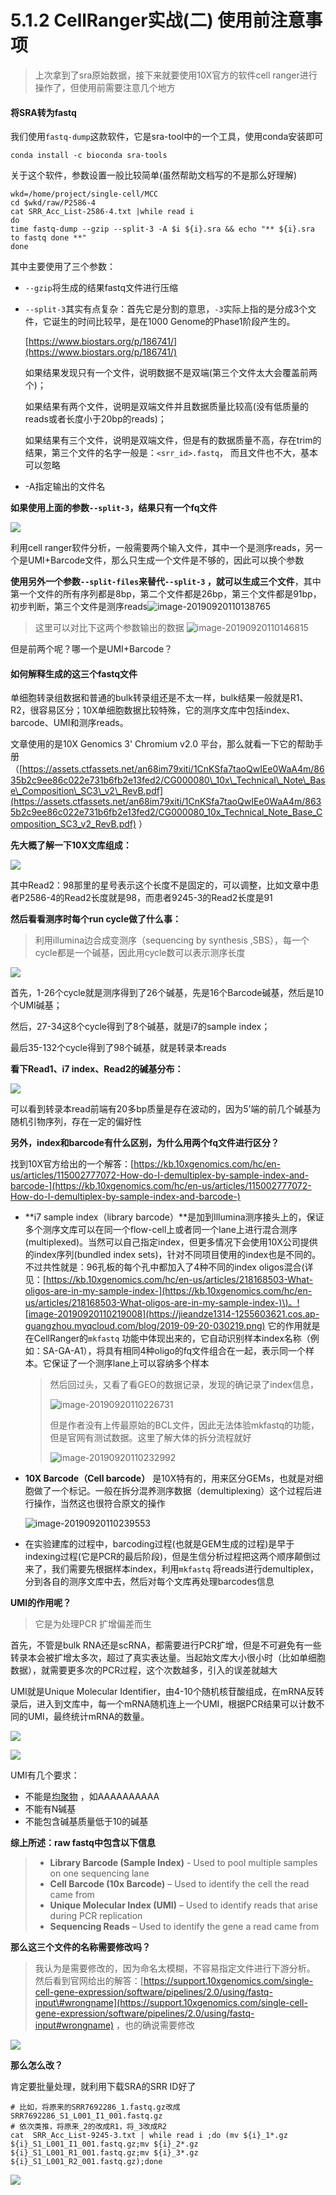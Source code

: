 # 5.1.2 CellRanger实战\(二\) 使用前注意事项

> 上次拿到了sra原始数据，接下来就要使用10X官方的软件cell ranger进行操作了，但使用前需要注意几个地方

#### 将SRA转为fastq

我们使用`fastq-dump`这款软件，它是sra-tool中的一个工具，使用conda安装即可

```text
conda install -c bioconda sra-tools
```

关于这个软件，参数设置一般比较简单\(虽然帮助文档写的不是那么好理解\)

```text
wkd=/home/project/single-cell/MCC
cd $wkd/raw/P2586-4
cat SRR_Acc_List-2586-4.txt |while read i
do
time fastq-dump --gzip --split-3 -A $i ${i}.sra && echo "** ${i}.sra to fastq done **"
done
```

其中主要使用了三个参数：

* `--gzip`将生成的结果fastq文件进行压缩
* `--split-3`其实有点复杂：首先它是分割的意思，`-3`实际上指的是分成3个文件，它诞生的时间比较早，是在1000 Genome的Phase1阶段产生的。

  [https://www.biostars.org/p/186741/](https://www.biostars.org/p/186741/)

  如果结果发现只有一个文件，说明数据不是双端\(第三个文件太大会覆盖前两个\)；

  如果结果有两个文件，说明是双端文件并且数据质量比较高\(没有低质量的reads或者长度小于20bp的reads\)；

  如果结果有三个文件，说明是双端文件，但是有的数据质量不高，存在trim的结果，第三个文件的名字一般是：`<srr_id>.fastq`， 而且文件也不大，基本可以忽略

* -A指定输出的文件名

**如果使用上面的参数`--split-3`，结果只有一个fq文件**

![](https://jieandze1314-1255603621.cos.ap-guangzhou.myqcloud.com/blog/2019-09-20-030127.png)

利用cell ranger软件分析，一般需要两个输入文件，其中一个是测序reads，另一个是UMI+Barcode文件，那么只生成一个文件是不够的，因此可以换个参数

**使用另外一个参数`--split-files`来替代`--split-3` ，就可以生成三个文件**，其中第一个文件的所有序列都是8bp，第二个文件都是26bp，第三个文件都是91bp，初步判断，第三个文件是测序reads![image-20190920110138765](https://jieandze1314-1255603621.cos.ap-guangzhou.myqcloud.com/blog/2019-09-20-030139.png)

> 这里可以对比下这两个参数输出的数据 ![image-20190920110146815](https://jieandze1314-1255603621.cos.ap-guangzhou.myqcloud.com/blog/2019-09-20-030147.png)

但是前两个呢？哪一个是UMI+Barcode？

#### 如何解释生成的这三个fastq文件

单细胞转录组数据和普通的bulk转录组还是不太一样，bulk结果一般就是R1、R2，很容易区分；10X单细胞数据比较特殊，它的测序文库中包括index、barcode、UMI和测序reads。

文章使用的是10X Genomics 3' Chromium v2.0 平台，那么就看一下它的帮助手册（[https://assets.ctfassets.net/an68im79xiti/1CnKSfa7taoQwIEe0WaA4m/8635b2c9ee86c022e731b6fb2e13fed2/CG000080\_10x\_Technical\_Note\_Base\_Composition\_SC3\_v2\_RevB.pdf](https://assets.ctfassets.net/an68im79xiti/1CnKSfa7taoQwIEe0WaA4m/8635b2c9ee86c022e731b6fb2e13fed2/CG000080_10x_Technical_Note_Base_Composition_SC3_v2_RevB.pdf) ）

**先大概了解一下10X文库组成：**

![](https://jieandze1314-1255603621.cos.ap-guangzhou.myqcloud.com/blog/2019-09-20-030154.png)

其中Read2：98那里的星号表示这个长度不是固定的，可以调整，比如文章中患者P2586-4的Read2长度就是98，而患者9245-3的Read2长度是91

**然后看看测序时每个run cycle做了什么事：**

> 利用illumina边合成变测序（sequencing by synthesis ,SBS），每一个cycle都是一个碱基，因此用cycle数可以表示测序长度

![](https://jieandze1314-1255603621.cos.ap-guangzhou.myqcloud.com/blog/2019-09-20-030203.png)

首先，1-26个cycle就是测序得到了26个碱基，先是16个Barcode碱基，然后是10个UMI碱基；

然后，27-34这8个cycle得到了8个碱基，就是i7的sample index；

最后35-132个cycle得到了98个碱基，就是转录本reads

**看下Read1、i7 index、Read2的碱基分布：**

![](https://jieandze1314-1255603621.cos.ap-guangzhou.myqcloud.com/blog/2019-09-20-030209.png)

可以看到转录本read前端有20多bp质量是存在波动的，因为5’端的前几个碱基为随机引物序列，存在一定的偏好性

**另外，index和barcode有什么区别，为什么用两个fq文件进行区分？**

找到10X官方给出的一个解答：[https://kb.10xgenomics.com/hc/en-us/articles/115002777072-How-do-I-demultiplex-by-sample-index-and-barcode-](https://kb.10xgenomics.com/hc/en-us/articles/115002777072-How-do-I-demultiplex-by-sample-index-and-barcode-)

* **i7 sample index（library barcode）**是加到Illumina测序接头上的，保证多个测序文库可以在同一个flow-cell上或者同一个lane上进行混合测序\(multiplexed\)。当然可以自己指定index，但更多情况下会使用10X公司提供的index序列\(bundled index sets\)，针对不同项目使用的index也是不同的。不过共性就是：96孔板的每个孔中都加入了4种不同的index oligos混合\(详见：[https://kb.10xgenomics.com/hc/en-us/articles/218168503-What-oligos-are-in-my-sample-index-](https://kb.10xgenomics.com/hc/en-us/articles/218168503-What-oligos-are-in-my-sample-index-)\)。![image-20190920110219008](https://jieandze1314-1255603621.cos.ap-guangzhou.myqcloud.com/blog/2019-09-20-030219.png) 它的作用就是在CellRanger的`mkfastq` 功能中体现出来的，它自动识别样本index名称（例如：SA-GA-A1），将具有相同4种oligo的fq文件组合在一起，表示同一个样本。它保证了一个测序lane上可以容纳多个样本

  > 然后回过头，又看了看GEO的数据记录，发现的确记录了index信息，
  >
  > ![image-20190920110226731](https://jieandze1314-1255603621.cos.ap-guangzhou.myqcloud.com/blog/2019-09-20-030227.png)
  >
  > 但是作者没有上传最原始的BCL文件，因此无法体验mkfastq的功能，但是官网有测试数据。这里了解大体的拆分流程就好
  >
  > ![image-20190920110232992](https://jieandze1314-1255603621.cos.ap-guangzhou.myqcloud.com/blog/2019-09-20-030233.png)

* **10X Barcode（Cell barcode）** 是10X特有的，用来区分GEMs，也就是对细胞做了一个标记。一般在拆分混养测序数据（demultiplexing）这个过程后进行操作，当然这也很符合原文的操作

  ![image-20190920110239553](https://jieandze1314-1255603621.cos.ap-guangzhou.myqcloud.com/blog/2019-09-20-030239.png)

* 在实验建库的过程中，barcoding过程\(也就是GEM生成的过程\)是早于indexing过程\(它是PCR的最后阶段\)，但是生信分析过程把这两个顺序颠倒过来了，我们需要先根据样本index，利用`mkfastq` 将reads进行demultiplex，分到各自的测序文库中去，然后对每个文库再处理barcodes信息

**UMI的作用呢？**

> 它是为处理PCR 扩增偏差而生

首先，不管是bulk RNA还是scRNA，都需要进行PCR扩增，但是不可避免有一些转录本会被扩增太多次，超过了真实表达量。当起始文库大小很小时（比如单细胞数据），就需要更多次的PCR过程，这个次数越多，引入的误差就越大

UMI就是Unique Molecular Identifier，由4-10个随机核苷酸组成，在mRNA反转录后，进入到文库中，每一个mRNA随机连上一个UMI，根据PCR结果可以计数不同的UMI，最终统计mRNA的数量。

![](https://jieandze1314-1255603621.cos.ap-guangzhou.myqcloud.com/blog/2019-09-20-030257.png)

![](https://jieandze1314-1255603621.cos.ap-guangzhou.myqcloud.com/blog/2019-09-20-030306.png)

UMI有几个要求：

* 不能是[均聚物](https://zh.wikipedia.org/zh-hans/%E5%9D%87%E8%81%9A%E7%89%A9) ，如AAAAAAAAAA
* 不能有N碱基
* 不能包含碱基质量低于10的碱基

**综上所述：raw fastq中包含以下信息**

> * **Library Barcode \(Sample Index\)** - Used to pool multiple samples on one sequencing lane
> * **Cell Barcode \(10x Barcode\)** – Used to identify the cell the read came from
> * **Unique Molecular Index \(UMI\)** – Used to identify reads that arise during PCR replication
> * **Sequencing Reads** – Used to identify the gene a read came from

**那么这三个文件的名称需要修改吗？**

> 我认为是需要修改的，因为命名太模糊，不容易指定文件进行下游分析。 然后看到官网给出的解答：[https://support.10xgenomics.com/single-cell-gene-expression/software/pipelines/2.0/using/fastq-input\#wrongname](https://support.10xgenomics.com/single-cell-gene-expression/software/pipelines/2.0/using/fastq-input#wrongname) ，也的确说需要修改

![](https://jieandze1314-1255603621.cos.ap-guangzhou.myqcloud.com/blog/2019-09-20-030315.png)

**那么怎么改？**

肯定要批量处理，就利用下载SRA的SRR ID好了

```text
# 比如，将原来的SRR7692286_1.fastq.gz改成SRR7692286_S1_L001_I1_001.fastq.gz
# 依次类推，将原来_2的改成R1，将_3改成R2
cat  SRR_Acc_List-9245-3.txt | while read i ;do (mv ${i}_1*.gz ${i}_S1_L001_I1_001.fastq.gz;mv ${i}_2*.gz ${i}_S1_L001_R1_001.fastq.gz;mv ${i}_3*.gz ${i}_S1_L001_R2_001.fastq.gz);done
```

![](https://jieandze1314-1255603621.cos.ap-guangzhou.myqcloud.com/blog/2019-09-20-030323.png)

